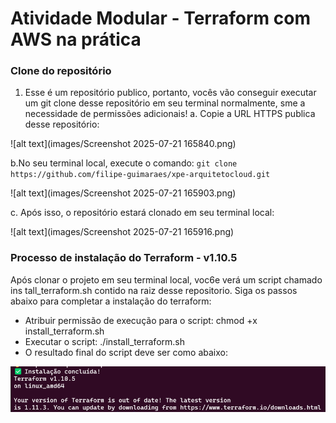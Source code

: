 # Atividade Modular - Terraform com AWS na prática

### Clone do repositório

1. Esse é um repositório publico, portanto, vocês vão conseguir executar um git clone desse repositório em seu terminal normalmente, sme a necessidade de permissões adicionais!
   a. Copie a URL HTTPS publica desse repositório:
  
  ![alt text](images/Screenshot 2025-07-21 165840.png)

  b.No seu terminal local, execute o comando: `git clone https://github.com/filipe-guimaraes/xpe-arquitetocloud.git`

  ![alt text](images/Screenshot 2025-07-21 165903.png)

  c. Após isso, o repositório estará clonado em seu terminal local:

  ![alt text](images/Screenshot 2025-07-21 165916.png)

### Processo de instalação do Terraform - v1.10.5

Após clonar o projeto em seu terminal local, voc6e verá um script chamado ins tall_terraform.sh contido na raiz desse repositorio. Siga os passos abaixo para completar a instalação do terraform:

- Atribuir permissão de execução para o script: chmod +x install_terraform.sh
- Executar o script: ./install_terraform.sh
- O resultado final do script deve ser como abaixo:

![alt text](images/image.png)
